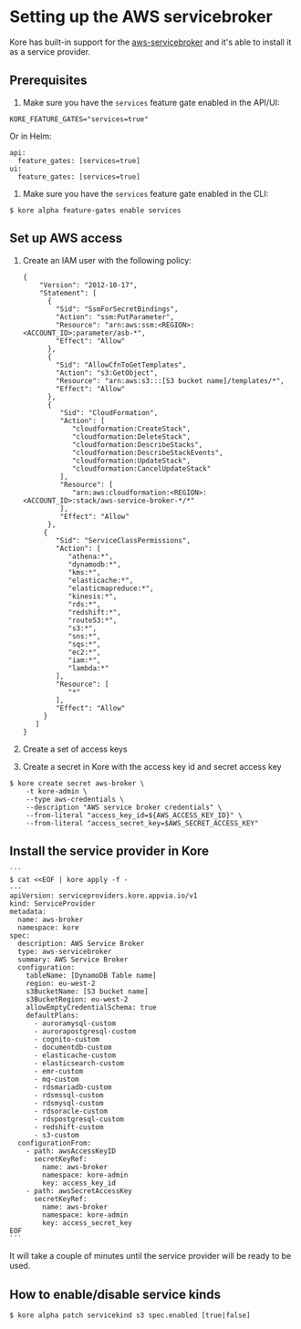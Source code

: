 # Setting up the AWS servicebroker

Kore has built-in support for the [aws-servicebroker](https://github.com/awslabs/aws-servicebroker) and it's able to install it as a service provider.

## Prerequisites

1. Make sure you have the `services` feature gate enabled in the API/UI:

```
KORE_FEATURE_GATES="services=true"
```

Or in Helm:

```
api:
  feature_gates: [services=true]
ui:
  feature_gates: [services=true]
```

1. Make sure you have the `services` feature gate enabled in the CLI:

```
$ kore alpha feature-gates enable services
```

## Set up AWS access

1. Create an IAM user with the following policy:

    ```
    {
        "Version": "2012-10-17",
        "Statement": [
          {
            "Sid": "SsmForSecretBindings",
            "Action": "ssm:PutParameter",
            "Resource": "arn:aws:ssm:<REGION>:<ACCOUNT_ID>:parameter/asb-*",
            "Effect": "Allow"
          },
          {
            "Sid": "AllowCfnToGetTemplates",
            "Action": "s3:GetObject",
            "Resource": "arn:aws:s3:::[S3 bucket name]/templates/*",
            "Effect": "Allow"
          },
          {
             "Sid": "CloudFormation",
             "Action": [
                "cloudformation:CreateStack",
                "cloudformation:DeleteStack",
                "cloudformation:DescribeStacks",
                "cloudformation:DescribeStackEvents",
                "cloudformation:UpdateStack",
                "cloudformation:CancelUpdateStack"
             ],
             "Resource": [
                "arn:aws:cloudformation:<REGION>:<ACCOUNT_ID>:stack/aws-service-broker-*/*"
             ],
             "Effect": "Allow"
          },
         {
            "Sid": "ServiceClassPermissions",
            "Action": [
               "athena:*",
               "dynamodb:*",
               "kms:*",
               "elasticache:*",
               "elasticmapreduce:*",
               "kinesis:*",
               "rds:*",
               "redshift:*",
               "route53:*",
               "s3:*",
               "sns:*",
               "sqs:*",
               "ec2:*",
               "iam:*",
               "lambda:*"
            ],
            "Resource": [
               "*"
            ],
            "Effect": "Allow"
         }
       ]
    }
    ```

1. Create a set of access keys

1. Create a secret in Kore with the access key id and secret access key

```
$ kore create secret aws-broker \
    -t kore-admin \
    --type aws-credentials \
    --description "AWS service broker credentials" \
    --from-literal "access_key_id=${AWS_ACCESS_KEY_ID}" \
    --from-literal "access_secret_key=$AWS_SECRET_ACCESS_KEY"
```

## Install the service provider in Kore

    ```
    $ cat <<EOF | kore apply -f -
    ---
    apiVersion: serviceproviders.kore.appvia.io/v1
    kind: ServiceProvider
    metadata:
      name: aws-broker
      namespace: kore
    spec:
      description: AWS Service Broker
      type: aws-servicebroker
      summary: AWS Service Broker
      configuration:
        tableName: [DynamoDB Table name]
        region: eu-west-2
        s3BucketName: [S3 bucket name]
        s3BucketRegion: eu-west-2
        allowEmptyCredentialSchema: true
        defaultPlans:
          - auroramysql-custom
          - aurorapostgresql-custom
          - cognito-custom
          - documentdb-custom
          - elasticache-custom
          - elasticsearch-custom
          - emr-custom
          - mq-custom
          - rdsmariadb-custom
          - rdsmssql-custom
          - rdsmysql-custom
          - rdsoracle-custom
          - rdspostgresql-custom
          - redshift-custom
          - s3-custom
      configurationFrom:
        - path: awsAccessKeyID
          secretKeyRef:
            name: aws-broker
            namespace: kore-admin
            key: access_key_id
        - path: awsSecretAccessKey
          secretKeyRef:
            name: aws-broker
            namespace: kore-admin
            key: access_secret_key
    EOF
    ```

It will take a couple of minutes until the service provider will be ready to be used.

## How to enable/disable service kinds

```
$ kore alpha patch servicekind s3 spec.enabled [true|false]
```

